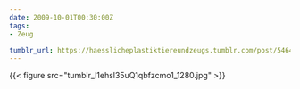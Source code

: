 ```yaml
---
date: 2009-10-01T00:30:00Z
tags:
- Zeug

tumblr_url: https://haesslicheplastiktiereundzeugs.tumblr.com/post/546405749
---
```

{{< figure src="tumblr_l1ehsl35uQ1qbfzcmo1_1280.jpg" >}}
